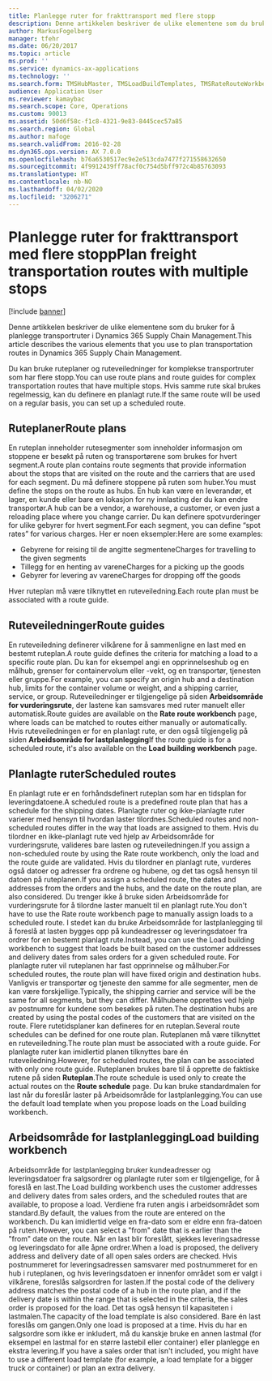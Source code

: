 ```yaml
---
title: Planlegge ruter for frakttransport med flere stopp
description: Denne artikkelen beskriver de ulike elementene som du bruker for å planlegge transportruter i Dynamics 365 Supply Chain Management.
author: MarkusFogelberg
manager: tfehr
ms.date: 06/20/2017
ms.topic: article
ms.prod: ''
ms.service: dynamics-ax-applications
ms.technology: ''
ms.search.form: TMSHubMaster, TMSLoadBuildTemplates, TMSRateRouteWorkbench, TMSRouteGuide, TMSRoutePlan, TMSRouteWorkbench, WHSLoadTemplate
audience: Application User
ms.reviewer: kamaybac
ms.search.scope: Core, Operations
ms.custom: 90013
ms.assetid: 50d6f58c-f1c8-4321-9e83-8445cec57a85
ms.search.region: Global
ms.author: mafoge
ms.search.validFrom: 2016-02-28
ms.dyn365.ops.version: AX 7.0.0
ms.openlocfilehash: b76a6530517ec9e2e513cda7477f271558632650
ms.sourcegitcommit: 4f9912439ff78acf0c754d5bff972c4b85763093
ms.translationtype: HT
ms.contentlocale: nb-NO
ms.lasthandoff: 04/02/2020
ms.locfileid: "3206271"
---
```

# <a name="plan-freight-transportation-routes-with-multiple-stops"></a><span data-ttu-id="49b54-103">Planlegge ruter for frakttransport med flere stopp</span><span class="sxs-lookup"><span data-stu-id="49b54-103">Plan freight transportation routes with multiple stops</span></span>

[!include [banner](../includes/banner.md)]

<span data-ttu-id="49b54-104">Denne artikkelen beskriver de ulike elementene som du bruker for å planlegge transportruter i Dynamics 365 Supply Chain Management.</span><span class="sxs-lookup"><span data-stu-id="49b54-104">This article describes the various elements that you use to plan transportation routes in Dynamics 365 Supply Chain Management.</span></span>

<span data-ttu-id="49b54-105">Du kan bruke ruteplaner og ruteveiledninger for komplekse transportruter som har flere stopp.</span><span class="sxs-lookup"><span data-stu-id="49b54-105">You can use route plans and route guides for complex transportation routes that have multiple stops.</span></span> <span data-ttu-id="49b54-106">Hvis samme rute skal brukes regelmessig, kan du definere en planlagt rute.</span><span class="sxs-lookup"><span data-stu-id="49b54-106">If the same route will be used on a regular basis, you can set up a scheduled route.</span></span>

## <a name="route-plans"></a><span data-ttu-id="49b54-107">Ruteplaner</span><span class="sxs-lookup"><span data-stu-id="49b54-107">Route plans</span></span>
<span data-ttu-id="49b54-108">En ruteplan inneholder rutesegmenter som inneholder informasjon om stoppene er besøkt på ruten og transportørene som brukes for hvert segment.</span><span class="sxs-lookup"><span data-stu-id="49b54-108">A route plan contains route segments that provide information about the stops that are visited on the route and the carriers that are used for each segment.</span></span> <span data-ttu-id="49b54-109">Du må definere stoppene på ruten som huber.</span><span class="sxs-lookup"><span data-stu-id="49b54-109">You must define the stops on the route as hubs.</span></span> <span data-ttu-id="49b54-110">En hub kan være en leverandør, et lager, en kunde eller bare en lokasjon for ny innlasting der du kan endre transportør.</span><span class="sxs-lookup"><span data-stu-id="49b54-110">A hub can be a vendor, a warehouse, a customer, or even just a reloading place where you change carrier.</span></span> <span data-ttu-id="49b54-111">Du kan definere spotvurderinger for ulike gebyrer for hvert segment.</span><span class="sxs-lookup"><span data-stu-id="49b54-111">For each segment, you can define “spot rates” for various charges.</span></span> <span data-ttu-id="49b54-112">Her er noen eksempler:</span><span class="sxs-lookup"><span data-stu-id="49b54-112">Here are some examples:</span></span>

-   <span data-ttu-id="49b54-113">Gebyrene for reising til de angitte segmentene</span><span class="sxs-lookup"><span data-stu-id="49b54-113">Charges for travelling to the given segments</span></span>
-   <span data-ttu-id="49b54-114">Tillegg for en henting av varene</span><span class="sxs-lookup"><span data-stu-id="49b54-114">Charges for a picking up the goods</span></span>
-   <span data-ttu-id="49b54-115">Gebyrer for levering av varene</span><span class="sxs-lookup"><span data-stu-id="49b54-115">Charges for dropping off the goods</span></span>

<span data-ttu-id="49b54-116">Hver ruteplan må være tilknyttet en ruteveiledning.</span><span class="sxs-lookup"><span data-stu-id="49b54-116">Each route plan must be associated with a route guide.</span></span>

## <a name="route-guides"></a><span data-ttu-id="49b54-117">Ruteveiledninger</span><span class="sxs-lookup"><span data-stu-id="49b54-117">Route guides</span></span>
<span data-ttu-id="49b54-118">En ruteveiledning definerer vilkårene for å sammenligne en last med en bestemt ruteplan.</span><span class="sxs-lookup"><span data-stu-id="49b54-118">A route guide defines the criteria for matching a load to a specific route plan.</span></span> <span data-ttu-id="49b54-119">Du kan for eksempel angi en opprinnelseshub og en målhub, grenser for containervolum eller -vekt, og en transportør, tjenesten eller gruppe.</span><span class="sxs-lookup"><span data-stu-id="49b54-119">For example, you can specify an origin hub and a destination hub, limits for the container volume or weight, and a shipping carrier, service, or group.</span></span> <span data-ttu-id="49b54-120">Ruteveiledninger er tilgjengelige på siden **Arbeidsområde for vurderingsrute**, der lastene kan samsvares med ruter manuelt eller automatisk.</span><span class="sxs-lookup"><span data-stu-id="49b54-120">Route guides are available on the **Rate route workbench** page, where loads can be matched to routes either manually or automatically.</span></span> <span data-ttu-id="49b54-121">Hvis ruteveiledningen er for en planlagt rute, er den også tilgjengelig på siden **Arbeidsområde for lastplanlegging**</span><span class="sxs-lookup"><span data-stu-id="49b54-121">If the route guide is for a scheduled route, it's also available on the **Load building workbench** page.</span></span>

## <a name="scheduled-routes"></a><span data-ttu-id="49b54-122">Planlagte ruter</span><span class="sxs-lookup"><span data-stu-id="49b54-122">Scheduled routes</span></span>
<span data-ttu-id="49b54-123">En planlagt rute er en forhåndsdefinert ruteplan som har en tidsplan for leveringdatoene.</span><span class="sxs-lookup"><span data-stu-id="49b54-123">A scheduled route is a predefined route plan that has a schedule for the shipping dates.</span></span> <span data-ttu-id="49b54-124">Planlagte ruter og ikke-planlagte ruter varierer med hensyn til hvordan laster tilordnes.</span><span class="sxs-lookup"><span data-stu-id="49b54-124">Scheduled routes and non-scheduled routes differ in the way that loads are assigned to them.</span></span> <span data-ttu-id="49b54-125">Hvis du tilordner en ikke-planlagt rute ved hjelp av Arbeidsområde for vurderingsrute, valideres bare lasten og ruteveiledningen.</span><span class="sxs-lookup"><span data-stu-id="49b54-125">If you assign a non-scheduled route by using the Rate route workbench, only the load and the route guide are validated.</span></span> <span data-ttu-id="49b54-126">Hvis du tilordner en planlagt rute, vurderes også datoer og adresser fra ordrene og hubene, og det tas også hensyn til datoen på ruteplanen.</span><span class="sxs-lookup"><span data-stu-id="49b54-126">If you assign a scheduled route, the dates and addresses from the orders and the hubs, and the date on the route plan, are also considered.</span></span> <span data-ttu-id="49b54-127">Du trenger ikke å bruke siden Arbeidsområde for vurderingsrute for å tilordne laster manuelt til en planlagt rute.</span><span class="sxs-lookup"><span data-stu-id="49b54-127">You don't have to use the Rate route workbench page to manually assign loads to a scheduled route.</span></span> <span data-ttu-id="49b54-128">I stedet kan du bruke Arbeidsområde for lastplanlegging til å foreslå at lasten bygges opp på kundeadresser og leveringsdatoer fra ordrer for en bestemt planlagt rute.</span><span class="sxs-lookup"><span data-stu-id="49b54-128">Instead, you can use the Load building workbench to suggest that loads be built based on the customer addresses and delivery dates from sales orders for a given scheduled route.</span></span> <span data-ttu-id="49b54-129">For planlagte ruter vil ruteplanen har fast opprinnelse og målhuber.</span><span class="sxs-lookup"><span data-stu-id="49b54-129">For scheduled routes, the route plan will have fixed origin and destination hubs.</span></span> <span data-ttu-id="49b54-130">Vanligvis er transportør og tjeneste den samme for alle segmenter, men de kan være forskjellige.</span><span class="sxs-lookup"><span data-stu-id="49b54-130">Typically, the shipping carrier and service will be the same for all segments, but they can differ.</span></span> <span data-ttu-id="49b54-131">Målhubene opprettes ved hjelp av postnumre for kundene som besøkes på ruten.</span><span class="sxs-lookup"><span data-stu-id="49b54-131">The destination hubs are created by using the postal codes of the customers that are visited on the route.</span></span> <span data-ttu-id="49b54-132">Flere rutetidsplaner kan defineres for en ruteplan.</span><span class="sxs-lookup"><span data-stu-id="49b54-132">Several route schedules can be defined for one route plan.</span></span> <span data-ttu-id="49b54-133">Ruteplanen må være tilknyttet en ruteveiledning.</span><span class="sxs-lookup"><span data-stu-id="49b54-133">The route plan must be associated with a route guide.</span></span> <span data-ttu-id="49b54-134">For planlagte ruter kan imidlertid planen tilknyttes bare én ruteveiledning.</span><span class="sxs-lookup"><span data-stu-id="49b54-134">However, for scheduled routes, the plan can be associated with only one route guide.</span></span> <span data-ttu-id="49b54-135">Ruteplanen brukes bare til å opprette de faktiske rutene på siden **Ruteplan**.</span><span class="sxs-lookup"><span data-stu-id="49b54-135">The route schedule is used only to create the actual routes on the **Route schedule** page.</span></span> <span data-ttu-id="49b54-136">Du kan bruke standardmalen for last når du foreslår laster på Arbeidsområde for lastplanlegging.</span><span class="sxs-lookup"><span data-stu-id="49b54-136">You can use the default load template when you propose loads on the Load building workbench.</span></span>

## <a name="load-building-workbench"></a><span data-ttu-id="49b54-137">Arbeidsområde for lastplanlegging</span><span class="sxs-lookup"><span data-stu-id="49b54-137">Load building workbench</span></span>
<span data-ttu-id="49b54-138">Arbeidsområde for lastplanlegging bruker kundeadresser og leveringsdatoer fra salgsordrer og planlagte ruter som er tilgjengelige, for å foreslå en last.</span><span class="sxs-lookup"><span data-stu-id="49b54-138">The Load building workbench uses the customer addresses and delivery dates from sales orders, and the scheduled routes that are available, to propose a load.</span></span> <span data-ttu-id="49b54-139">Verdiene fra ruten angis i arbeidsområdet som standard.</span><span class="sxs-lookup"><span data-stu-id="49b54-139">By default, the values from the route are entered on the workbench.</span></span> <span data-ttu-id="49b54-140">Du kan imidlertid velge en fra-dato som er eldre enn fra-datoen på ruten.</span><span class="sxs-lookup"><span data-stu-id="49b54-140">However, you can select a "from" date that is earlier than the "from" date on the route.</span></span> <span data-ttu-id="49b54-141">Når en last blir foreslått, sjekkes leveringsadresse og leveringsdato for alle åpne ordrer.</span><span class="sxs-lookup"><span data-stu-id="49b54-141">When a load is proposed, the delivery address and delivery date of all open sales orders are checked.</span></span> <span data-ttu-id="49b54-142">Hvis postnummeret for leveringsadressen samsvarer med postnummeret for en hub i ruteplanen, og hvis leveringsdatoen er innenfor området som er valgt i vilkårene, foreslås salgsordren for lasten.</span><span class="sxs-lookup"><span data-stu-id="49b54-142">If the postal code of the delivery address matches the postal code of a hub in the route plan, and if the delivery date is within the range that is selected in the criteria, the sales order is proposed for the load.</span></span> <span data-ttu-id="49b54-143">Det tas også hensyn til kapasiteten i lastmalen.</span><span class="sxs-lookup"><span data-stu-id="49b54-143">The capacity of the load template is also considered.</span></span> <span data-ttu-id="49b54-144">Bare én last foreslås om gangen.</span><span class="sxs-lookup"><span data-stu-id="49b54-144">Only one load is proposed at a time.</span></span> <span data-ttu-id="49b54-145">Hvis du har en salgsordre som ikke er inkludert, må du kanskje bruke en annen lastmal (for eksempel en lastmal for en større lastebil eller container) eller planlegge en ekstra levering.</span><span class="sxs-lookup"><span data-stu-id="49b54-145">If you have a sales order that isn't included, you might have to use a different load template (for example, a load template for a bigger truck or container) or plan an extra delivery.</span></span>



